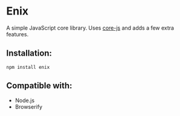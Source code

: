 # Enix

A simple JavaScript core library. Uses [core-js](https://www.npmjs.com/package/core-js) and adds a few extra features.

## Installation:
```
npm install enix
```

## Compatible with:
- Node.js
- Browserify

